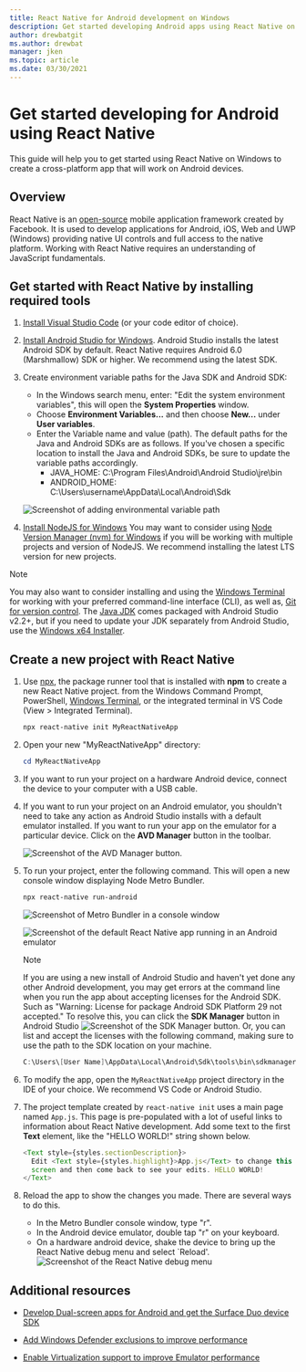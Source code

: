 ```yaml
---
title: React Native for Android development on Windows
description: Get started developing Android apps using React Native on Windows.
author: drewbatgit
ms.author: drewbat 
manager: jken
ms.topic: article
ms.date: 03/30/2021
---
```


# Get started developing for Android using React Native

This guide will help you to get started using React Native on Windows to create a cross-platform app that will work on Android devices.

## Overview

React Native is an [open-source](https://github.com/facebook/react-native) mobile application framework created by Facebook. It is used to develop applications for Android, iOS, Web and UWP (Windows) providing native UI controls and full access to the native platform. Working with React Native requires an understanding of JavaScript fundamentals.

## Get started with React Native by installing required tools

1. [Install Visual Studio Code](https://code.visualstudio.com) (or your code editor of choice).

2. [Install Android Studio for Windows](https://developer.android.com/studio). Android Studio installs the latest Android SDK by default. React Native requires Android 6.0 (Marshmallow) SDK or higher. We recommend using the latest SDK.

3. Create environment variable paths for the Java SDK and Android SDK:
    - In the Windows search menu, enter: "Edit the system environment variables", this will open the **System Properties** window.
    - Choose **Environment Variables...** and then choose **New...** under **User variables**.
    - Enter the Variable name and value (path). The default paths for the Java and Android SDKs are as follows. If you've chosen a specific location to install the Java and Android SDKs, be sure to update the variable paths accordingly.
        - JAVA_HOME: C:\Program Files\Android\Android Studio\jre\bin
        - ANDROID_HOME: C:\Users\username\AppData\Local\Android\Sdk

    ![Screenshot of adding environmental variable path](../../images/add-environmental-variable-path.png)

4. [Install NodeJS for Windows](https://nodejs.org/en/) You may want to consider using [Node Version Manager (nvm) for Windows](https://github.com/coreybutler/nvm-windows#node-version-manager-nvm-for-windows) if you will be working with multiple projects and version of NodeJS. We recommend installing the latest LTS version for new projects.

> [!NOTE]
> You may also want to consider installing and using the [Windows Terminal](https://www.microsoft.com/p/windows-terminal-preview/9n0dx20hk701?activetab=pivot:overviewtab) for working with your preferred command-line interface (CLI), as well as, [Git for version control](https://git-scm.com/downloads). The [Java JDK](https://www.oracle.com/java/technologies/javase-downloads.html) comes packaged with Android Studio v2.2+, but if you need to update your JDK separately from Android Studio, use the [Windows x64 Installer](https://www.oracle.com/java/technologies/javase-jdk14-downloads.html).

## Create a new project with React Native

1. Use [npx](https://www.npmjs.com/package/npx), the package runner tool that is installed with **npm** to create a new React Native project.  from the Windows Command Prompt, PowerShell, [Windows Terminal](https://www.microsoft.com/p/windows-terminal-preview/9n0dx20hk701?activetab=pivot:overviewtab), or the integrated terminal in VS Code (View > Integrated Terminal).

    ```powershell
    npx react-native init MyReactNativeApp
    ```

2. Open your new "MyReactNativeApp" directory:

    ```powershell
    cd MyReactNativeApp
    ```

3. If you want to run your project on a hardware Android device, connect the device to your computer with a USB cable.

4. If you want to run your project on an Android emulator, you shouldn't need to take any action as Android Studio installs with a default emulator installed. If you want to run your app on the emulator for a particular device. Click on the **AVD Manager** button in the toolbar.

    ![Screenshot of the AVD Manager button](../../images/android-studio-avd-manager.png).

5. To run your project, enter the following command. This will open a new console window displaying Node Metro Bundler.

     ```powershell
    npx react-native run-android
    ```

    ![Screenshot of Metro Bundler in a console window](../../images/metro-bundler-console.png)

    ![Screenshot of the default React Native app running in an Android emulator](../../images/react-native-android-emulator.png)

    > [!NOTE]
    > If you are using a new install of Android Studio and haven't yet done any other Android development, you may get errors at the command line when you run the app about accepting licenses for the Android SDK. Such as "Warning: License for package Android SDK Platform 29 not accepted." To resolve this, you can click the **SDK Manager** button in Android Studio ![Screenshot of the SDK Manager button](../../images/android-studio-sdk-manager.png). Or, you can list and accept the licenses with the following command, making sure to use the path to the SDK location on your machine.

    ```powershell
    C:\Users\[User Name]\AppData\Local\Android\Sdk\tools\bin\sdkmanager --licenses
    ```

6. To modify the app, open the `MyReactNativeApp` project directory in the IDE of your choice. We recommend VS Code or Android Studio. 

7. The project template created by `react-native init` uses a main page named `App.js`. This page is pre-populated with a lot of useful links to information about React Native development. Add some text to the first **Text** element, like the "HELLO WORLD!" string shown below.

    ```javascript
    <Text style={styles.sectionDescription}>
      Edit <Text style={styles.highlight}>App.js</Text> to change this
      screen and then come back to see your edits. HELLO WORLD!
    </Text>
    ```

8. Reload the app to show the changes you made. There are several ways to do this.
    - In the Metro Bundler console window, type "r".
    - In the Android device emulator, double tap "r" on your keyboard.
    - On a hardware android device, shake the device to bring up the React Native debug menu and select `Reload'.
    ![Screenshot of the React Native debug menu](../../images/react-native-debug-menu.png)

## Additional resources

- [Develop Dual-screen apps for Android and get the Surface Duo device SDK](/dual-screen/android/)

- [Add Windows Defender exclusions to improve performance](../../android/defender-settings.md)

- [Enable Virtualization support to improve Emulator performance](../../android/emulator.md#enable-virtualization-support)

